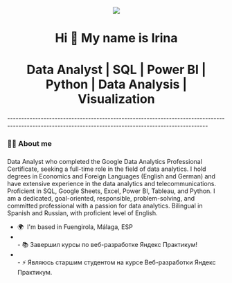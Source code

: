 
<p align="center">
 <img src="https://github.com/user-attachments/assets/3b7928de-45dc-4682-b3b1-db8becb59991"/>
</p>




<h1 align="center">Hi 👋 My name is Irina</h1>


<h1 align="center">Data Analyst | SQL | Power BI | Python | Data Analysis | Visualization</h1>
------------------------------------------------------------------------------------------------------------------------------------------------------

###

<h3 align="left">👩‍💻  About me</h3>

###
Data Analyst who completed the Google Data Analytics Professional Certificate, seeking a full-time role in the field of data analytics. I hold degrees in Economics and Foreign Languages (English and German) and have extensive experience in the data analytics and telecommunications. Proficient in SQL, Google Sheets, Excel, Power BI, Tableau, and Python. I am a dedicated, goal-oriented, responsible, problem-solving, and committed professional with a passion for data analytics. Bilingual in Spanish and Russian, with proficient level of English.

*   🌍  I'm based in Fuengirola, Málaga, ESP
*   <br>- 📚 Завершил курсы по веб-разработке Яндекс Практикум!
*   <br>- ⚡ Являюсь старшим студентом на курсе Веб-разработки Яндекс Практикум.</p>
